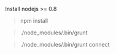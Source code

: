 Install nodejs >= 0.8

> npm install

> ./node_modules/.bin/grunt

> ./node_modules/.bin/grunt connect
